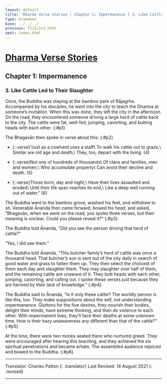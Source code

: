 ```yaml
---
layout: default
title: 'Dharma Verse Stories | Chapter 1: Impermanence | 3. Like Cattle Led to Their Slaughter'
type: kramdown
base: ../../../
previous: T211c1v3.html
next: index.html
---
```


# [Dharma Verse Stories](index.html)
## Chapter 1: Impermanence
### 3. Like Cattle Led to Their Slaughter

Once, the Buddha was staying at the bamboo park of Rājagṛha. Accompanied by his disciples, he went into the city to teach the Dharma at someone’s invitation. When this was done, they left the city in the afternoon. On the road, they encountered someone driving a large herd of cattle back to the city. The cattle were fat, well-fed, jumping, cavorting, and butting heads with each other.
{:#p1}

The Bhagavān then spoke in verse about this:
{:#p2}

* {:.verse}“Just as a cowherd uses a staff\\
To walk his cattle out to graze,\\
Similar are old age and death;\\
They, too, depart with the living. (4)

* {:.verse}Not one of hundreds of thousands\\
Of clans and families, men and women,\\
Who accumulate property\\
Can avoid their decline and death. (5)

* {:.verse}Those born, day and night,\\
Have their lives assaulted and eroded\\
Until their life span reaches its end,\\
Like a deep well running out of water.” (6)

The Buddha went to the bamboo grove, washed his feet, and withdrew to sit. Venerable Ānanda then came forward, bowed his head, and asked, “Bhagavān, when we were on the road, you spoke three verses, but their meaning is unclear. Could you please reveal it?”
{:#p3}

The Buddha told Ānanda, “Did you see the person driving that herd of cattle?”

“Yes, I did see them.”

The Buddha told Ānanda, “This butcher family’s herd of cattle was once a thousand head. That butcher’s son is sent out of the city daily in search of good water and grass to fatten them up. They then select the choicest of them each day and slaughter them. They may slaughter over half of them, and the remaining cattle are unaware of it. They butt heads with each other, jumping, cavorting, and calling out. I spoke these verses just because they are harmed by their lack of knowledge.”
{:#p4}

The Buddha said to Ānanda, “Is it only these cattle? The worldly person is like this, too. They make suppositions about the self, not understanding impermanence. Gluttons for the five desires, they nourish their bodies, delight their minds, have extreme thinking, and then do violence to each other. With impermanent lives, they’ll face their deaths at some unknown time. How is their hazy unawareness any different than that of the cattle?”
{:#p5}

At the time, there were two monks seated there who nurtured greed. They were encouraged after hearing this teaching, and they achieved the six spiritual penetrations and became arhats. The assembled audience rejoiced and bowed to the Buddha.
{:#p6}

---

Translator: Charles Patton
{: .translator}
Last Revised: 14 August 2021
{: .revised}

---
